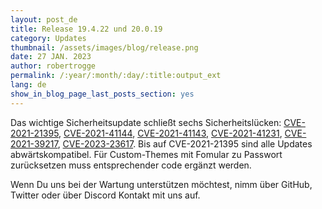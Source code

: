 ```yaml
---
layout: post_de
title: Release 19.4.22 und 20.0.19
category: Updates
thumbnail: /assets/images/blog/release.png
date: 27 JAN. 2023
author: robertrogge
permalink: /:year/:month/:day/:title:output_ext
lang: de
show_in_blog_page_last_posts_section: yes
---
```


Das wichtige Sicherheitsupdate schließt sechs Sicherheitslücken:
<a href="https://github.com/advisories/GHSA-r3c9-9j5q-pwv4" target="_blank">CVE-2021-21395</a>,
<a href="https://github.com/advisories/GHSA-5j2g-3ph4-rgvm" target="_blank">CVE-2021-41144</a>,
<a href="https://github.com/advisories/GHSA-5vpv-xmcj-9q85" target="_blank">CVE-2021-41143</a>,
<a href="https://github.com/advisories/GHSA-h632-p764-pjqm" target="_blank">CVE-2021-41231</a>,
<a href="https://github.com/advisories/GHSA-c9q3-r4rv-mjm7" target="_blank">CVE-2021-39217</a>,
<a href="https://github.com/advisories/GHSA-3p73-mm7v-4f6m" target="_blank">CVE-2023-23617</a>. 
Bis auf CVE-2021-21395 sind alle Updates abwärtskompatibel. Für Custom-Themes mit Fomular zu Passwort zurücksetzen muss entsprechender code ergänzt werden.

Wenn Du uns bei der Wartung unterstützen möchtest, nimm über GitHub, Twitter oder über Discord Kontakt mit uns auf.

